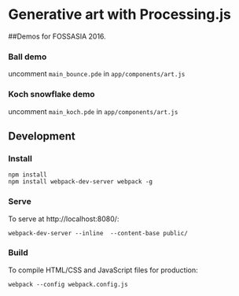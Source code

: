 # Generative art with Processing.js

##Demos for FOSSASIA 2016.

### Ball demo

uncomment `main_bounce.pde` in `app/components/art.js`

### Koch snowflake demo

uncomment `main_koch.pde` in `app/components/art.js`
 
## Development 
### Install
```
npm install
npm install webpack-dev-server webpack -g
```

### Serve

To serve at http://localhost:8080/:

```
webpack-dev-server --inline  --content-base public/ 
```

### Build

To compile HTML/CSS and JavaScript files for production:

```
webpack --config webpack.config.js
```
